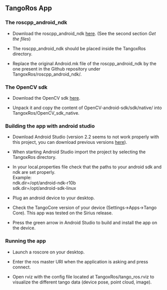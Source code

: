 ## TangoRos App

### The roscpp\_android\_ndk

* Download the roscpp\_android\_ndk [here](http://wiki.ros.org/android_ndk/Tutorials/Building%20The%20Example%20Applications%20using%20the%20Binary%20Distribution).
(See the second section *Get the files*)

* The roscpp\_android\_ndk should be placed inside the TangoxRos directory.

* Replace the original Android.mk file of the roscpp\_android\_ndk by the one present in the Github repository under TangoxRos/roscpp_android_ndk/.

### The OpenCV sdk

* Download the OpenCV sdk [here](http://docs.opencv.org/2.4/doc/tutorials/introduction/android_binary_package/O4A_SDK.html#get-the-opencv4android-sdk).

* Unpack it and copy the content of OpenCV-android-sdk/sdk/native/ into TangoxRos/OpenCV_sdk_native.

### Building the app with android studio

* Download Android Studio (version 2.2 seems to not work properly with this project, you can download previous versions [here](http://tools.android.com/system/app/pages/subPages?path=/download/studio/builds)).

* When starting Android Studio import the project by selecting the TangoxRos directory.

* In your local.properties file check that the paths to your android sdk and ndk are set properly.  
Example:  
ndk.dir=/opt/android-ndk-r10b  
sdk.dir=/opt/android-sdk-linux  

* Plug an android device to your desktop.

* Check the TangoCore version of your device (Settings->Apps->Tango Core). This app was tested on the Sirius release.

* Press the green arrow in Android Studio to build and install the app on the device.

### Running the app

* Launch a roscore on your desktop.

* Enter the ros master URI when the application is asking and press connect.

* Open rviz with the config file located at TangoxRos/tango_ros.rviz to visualize the different tango data (device pose, point cloud, image).
